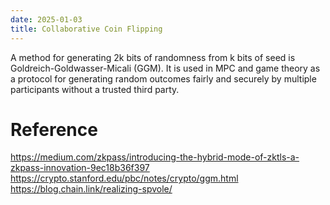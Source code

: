 ```yaml
---
date: 2025-01-03
title: Collaborative Coin Flipping
---
```

A method for generating 2k bits of randomness from k bits of seed is Goldreich-Goldwasser-Micali (GGM).
It is used in MPC and game theory as a protocol for generating random outcomes fairly and securely by multiple participants without a trusted third party.

# Reference
https://medium.com/zkpass/introducing-the-hybrid-mode-of-zktls-a-zkpass-innovation-9ec18b36f397
https://crypto.stanford.edu/pbc/notes/crypto/ggm.html
https://blog.chain.link/realizing-spvole/
